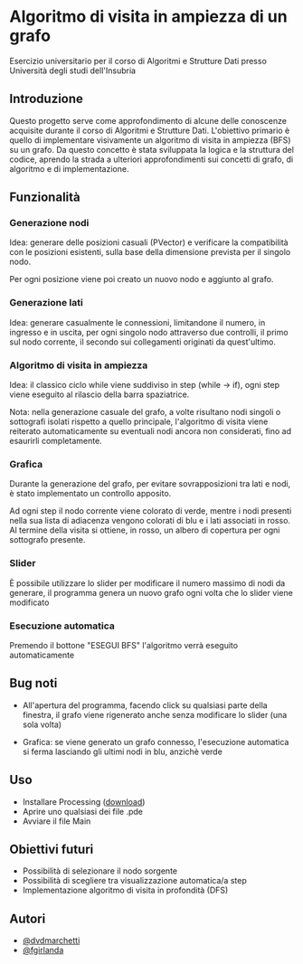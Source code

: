 
# Algoritmo di visita in ampiezza di un grafo 

Esercizio universitario per il corso di Algoritmi e Strutture Dati presso Università degli studi dell'Insubria







## Introduzione

Questo progetto serve come approfondimento di alcune delle conoscenze acquisite durante il corso di Algoritmi e Strutture Dati. L'obiettivo primario è quello di implementare visivamente un algoritmo di visita in ampiezza (BFS) su un grafo. Da questo concetto è stata sviluppata la logica e la struttura del codice, aprendo la strada a ulteriori approfondimenti sui concetti di grafo, di algoritmo e di implementazione. 
## Funzionalità

### Generazione nodi

Idea: generare delle posizioni casuali (PVector) e verificare la compatibilità con le posizioni esistenti, sulla base della dimensione prevista per il singolo nodo.

Per ogni posizione viene poi creato un nuovo nodo e aggiunto al grafo.


### Generazione lati

Idea: generare casualmente le connessioni, limitandone il numero, in ingresso e in uscita, per ogni singolo nodo attraverso due controlli, il primo sul nodo corrente, il secondo sui collegamenti originati da quest'ultimo.

### Algoritmo di visita in ampiezza

Idea: il classico ciclo while viene suddiviso in step (while -> if), ogni step viene eseguito al rilascio della barra spaziatrice.


Nota: nella generazione casuale del grafo, a volte risultano nodi singoli o sottografi isolati rispetto a quello principale, l'algoritmo di visita viene reiterato automaticamente su eventuali nodi ancora non considerati, fino ad esaurirli completamente.

### Grafica

Durante la generazione del grafo, per evitare sovrapposizioni tra lati e nodi, è stato implementato un controllo apposito.

Ad ogni step il nodo corrente viene colorato di verde, mentre i nodi presenti nella sua lista di adiacenza vengono colorati di blu e i lati associati in rosso. Al termine della visita si ottiene, in rosso, un albero di copertura per ogni sottografo presente.

### Slider

È possibile utilizzare lo slider per modificare il numero massimo di nodi da generare, il programma genera un nuovo grafo ogni volta che lo slider viene modificato

### Esecuzione automatica

Premendo il bottone "ESEGUI BFS" l'algoritmo verrà eseguito automaticamente


## Bug noti

- All'apertura del programma, facendo click su qualsiasi parte della finestra, il grafo viene rigenerato anche senza modificare lo slider (una sola volta)

- Grafica: se viene generato un grafo connesso, l'esecuzione automatica si ferma lasciando gli ultimi nodi in blu, anzichè verde

## Uso

- Installare Processing ([download](https://processing.org/download))
- Aprire uno qualsiasi dei file .pde
- Avviare il file Main
## Obiettivi futuri

- Possibilità di selezionare il nodo sorgente
- Possibilità di scegliere tra visualizzazione automatica/a step
- Implementazione algoritmo di visita in profondità (DFS)
## Autori

- [@dvdmarchetti](https://www.github.com/dvdmarchetti)
- [@fgirlanda](https://www.github.com/fgirlanda)

